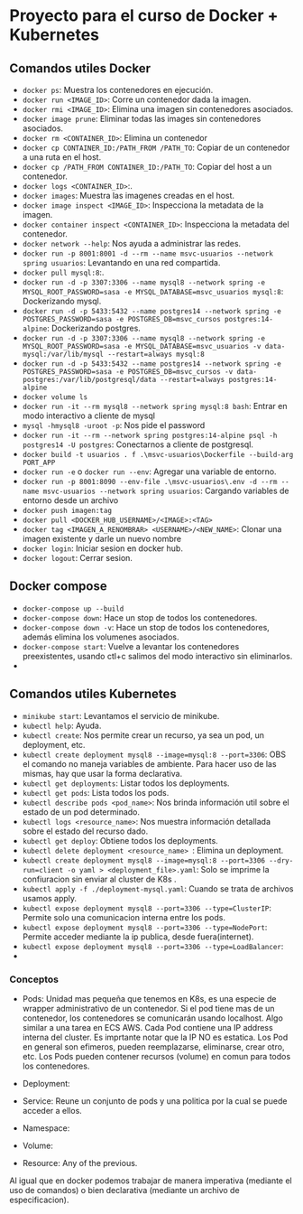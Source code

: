 # Proyecto para el curso de Docker + Kubernetes

## Comandos utiles Docker

- `docker ps`: Muestra los contenedores en ejecución.
- `docker run <IMAGE_ID>`: Corre un contenedor dada la imagen.
- `docker rmi <IMAGE_ID>`: Elimina una imagen sin contenedores asociados.
- `docker image prune`: Eliminar todas las images sin contenedores asociados.
- `docker rm <CONTAINER_ID>`: Elimina un contenedor
- `docker cp CONTAINER_ID:/PATH_FROM /PATH_TO`: Copiar de un contenedor a una ruta en el host.
- `docker cp /PATH_FROM CONTAINER_ID:/PATH_TO`: Copiar del host a un contenedor.
- `docker logs <CONTAINER_ID>`:.
- `docker images`: Muestra las imagenes creadas en el host.
- `docker image inspect <IMAGE_ID>`: Inspecciona la metadata de la imagen.
- `docker container inspect <CONTAINER_ID>`: Inspecciona la metadata del contenedor.
- `docker network --help`: Nos ayuda a administrar las redes.
- `docker run -p 8001:8001 -d --rm --name msvc-usuarios --network spring usuarios`: Levantando en una red compartida.
- `docker pull mysql:8`:.
- `docker run -d -p 3307:3306 --name mysql8 --network spring -e MYSQL_ROOT_PASSWORD=sasa -e MYSQL_DATABASE=msvc_usuarios mysql:8`: Dockerizando mysql.
- `docker run -d -p 5433:5432 --name postgres14 --network spring -e POSTGRES_PASSWORD=sasa -e POSTGRES_DB=msvc_cursos postgres:14-alpine`: Dockerizando postgres.
- `docker run -d -p 3307:3306 --name mysql8 --network spring -e MYSQL_ROOT_PASSWORD=sasa -e MYSQL_DATABASE=msvc_usuarios -v data-mysql:/var/lib/mysql --restart=always mysql:8`
- `docker run -d -p 5433:5432 --name postgres14 --network spring -e POSTGRES_PASSWORD=sasa -e POSTGRES_DB=msvc_cursos -v data-postgres:/var/lib/postgresql/data --restart=always postgres:14-alpine`
- `docker volume ls`
- `docker run -it --rm mysql8 --network spring mysql:8 bash`: Entrar en modo interactivo a cliente de mysql
- `mysql -hmysql8 -uroot -p`: Nos pide el password
- `docker run -it --rm --network spring postgres:14-alpine psql -h postgres14 -U postgres`: Conectarnos a cliente de postgresql.
- `docker build -t usuarios . f .\msvc-usuarios\Dockerfile --build-arg PORT_APP`
- `docker run -e` o `docker run --env`: Agregar una variable de entorno.
- `docker run -p 8001:8090 --env-file .\msvc-usuarios\.env -d --rm --name msvc-usuarios --network spring usuarios`: Cargando variables de entorno desde un archivo
- `docker push imagen:tag`
- `docker pull <DOCKER_HUB_USERNAME>/<IMAGE>:<TAG>`
- `docker tag <IMAGEN_A_RENOMBRAR> <USERNAME>/<NEW_NAME>`: Clonar una imagen existente y darle un nuevo nombre
- `docker login`: Iniciar sesion en docker hub.
- `docker logout`: Cerrar sesion.


## Docker compose

- `docker-compose up --build`
- `docker-compose down`: Hace un stop de todos los contenedores.
- `docker-compose down -v`: Hace un stop de todos los contenedores, además elimina los volumenes asociados.
- `docker-compose start`: Vuelve a levantar los contenedores preexistentes, usando ctl+c salimos del modo interactivo sin eliminarlos.
- 

## Comandos utiles Kubernetes

- `minikube start`: Levantamos el servicio de minikube.
- `kubectl help`: Ayuda.
- `kubectl create`: Nos permite crear un recurso, ya sea un pod, un deployment, etc. 
- `kubectl create deployment mysql8 --image=mysql:8 --port=3306`: OBS el comando no maneja
variables de ambiente. Para hacer uso de las mismas, hay que usar la forma declarativa.
- `kubectl get deployments`: Listar todos los deployments.
- `kubectl get pods`: Lista todos los pods.
- `kubectl describe pods <pod_name>`: Nos brinda información util sobre el estado de un pod determinado.
- `kubectl logs <resource_name>`: Nos muestra información detallada sobre el estado del recurso dado.
- `kubectl get deploy`: Obtiene todos los deployments.
- `kubectl delete deployment <resource_name> `: Elimina un deployment.
- `kubectl create deployment mysql8 --image=mysql:8 --port=3306 --dry-run=client -o yaml > <deployment_file>.yaml`: Solo se imprime la confiuracion sin enviar al 
cluster de K8s .
- `kubectl apply -f ./deployment-mysql.yaml`: Cuando se trata de archivos usamos apply.
- `kubectl expose deployment mysql8 --port=3306 --type=ClusterIP`: Permite solo una comunicacion interna entre los pods.
- `kubectl expose deployment mysql8 --port=3306 --type=NodePort`: Permite acceder mediante la ip publica, desde fuera(internet).
- `kubectl expose deployment mysql8 --port=3306 --type=LoadBalancer`:
- 

### Conceptos

- Pods: Unidad mas pequeña que tenemos en K8s, es una especie de wrapper administrativo de un contenedor.
Si el pod tiene mas de un contenedor, los contenedores se comunicarán usando localhost. Algo similar a una
tarea en ECS AWS. Cada Pod contiene una IP address interna del cluster. Es imprtante notar que la IP
NO es estatica. Los Pod en general son efimeros, pueden reemplazarse, eliminarse, crear otro, etc. Los Pods
pueden contener recursos (volume) en comun para todos los contenedores.

- Deployment:
- Service: Reune un conjunto de pods y una politica por la cual se puede acceder a ellos.
- Namespace:
- Volume:
- Resource: Any of the previous.

Al igual que en docker podemos trabajar de manera imperativa (mediante el uso de comandos)
o bien declarativa (mediante un archivo de especificacion).
